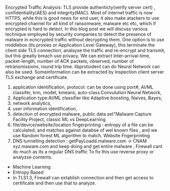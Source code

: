 Encrypted Traffic Analysis:
TLS provide authenticty(verify server cert) , confidentiality(AES) and integrity(MAC).
Most of internet traffic is now HTTPS, while this is good news for end user, it also make atackers to use encrypted channel for all kind of ransomware, malware etc etc, which if encrypted is hard to detect.
In this blog post we will discuss various technique employed by security companies to detect the presence of malware in ecncrypted traffic without decrypting them.
One option is to use middlebox (tls proxies or Application Level Gateway), this terminate the client side TLS connection, analsyse the traffic and re-encrypt and transmit, but this greatly breach use privacy.
We can extract Inter-arrival-time, packet-length, number of ACK packets, observed, number of retransmissions, round trip time. libprotoident can do
Neural Network can also be used.
Someinformation can be extracted by inspection client server TLS exchange and certificate.


1. application identification, protocol: can be done using port#, AI/ML classifer, knn, model, kmeans, auto-class.Convulution Neural Network,
2. Application type:AI/ML classifier like Adaptive boosting, Naives, Bayes, 
3. network analytics, 
4. user information identification, 
5. detection of encrypted malware, public data set"Malware Capture Facility Project, classic ML vs DeepLearning
6. file/device/website/location fingerprinting : entropy of a file can be calculated, and matches against databse of wel known files , and we use Random forest ML algorithm to match. Website Fngerprinting
7. DNS tunnelling detection : getPayLoadd.malware.com -> CNAM xyz.maware.com and keep doing and get entire malware , Firewall cant do much as its a regular DNS traffic
   To fix this use reverse proxy or analyzse contents.

- Machine Learning
- Entropy Based
- In TLS1.3, Firewall can extablish connection and then get access to certificate and then use that to analyze.
